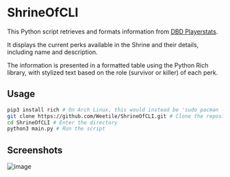 # ShrineOfCLI

This Python script retrieves and formats information from [DBD Playerstats](https://dbd.tricky.lol).

It displays the current perks available in the Shrine and their details, including name and description.

The information is presented in a formatted table using the Python Rich library, with stylized text based on the role (survivor or killer) of each perk.

## Usage

```bash
pip3 install rich # On Arch Linux, this would instead be 'sudo pacman -Sy python-rich'
git clone https://github.com/Weetile/ShrineOfCLI.git # Clone the repository
cd ShrineOfCLI # Enter the directory
python3 main.py # Run the script
```

## Screenshots

![image](https://i.imgur.com/YfXfyAf.png)
